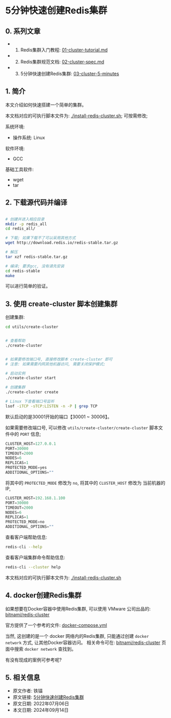 # 5分钟快速创建Redis集群


## 0. 系列文章

- 1. Redis集群入门教程: [01-cluster-tutorial.md](./01-cluster-tutorial.md)
- 2. Redis集群规范文档: [02-cluster-spec.md](./02-cluster-spec.md)
- 3. 5分钟快速创建Redis集群: [03-cluster-5-minutes](./03-cluster-5-minutes.md)



## 1. 简介

本文介绍如何快速搭建一个简单的集群。

本文档对应的可执行脚本文件为: [./install-redis-cluster.sh](./install-redis-cluster.sh); 可按需修改;

系统环境:

- 操作系统: Linux

软件环境:

- GCC

基础工具软件:

- wget
- tar



## 2. 下载源代码并编译

```sh

# 创建并进入相应目录
mkdir -p redis_all
cd redis_all/

# 下载; 如果下载不了可以采用其他方式
wget http://download.redis.io/redis-stable.tar.gz

# 解压
tar xzf redis-stable.tar.gz

# 编译; 要求gcc, 没有请先安装
cd redis-stable
make

```

可以进行简单的验证。


## 3. 使用 create-cluster 脚本创建集群

创建集群:

```sh
cd utils/create-cluster


# 查看帮助
./create-cluster


# 如果要修改端口号, 直接修改脚本 create-cluster 即可
# 注意: 如果需要内网其他机器访问, 需要关闭保护模式;

# 启动实例
./create-cluster start

# 创建集群
./create-cluster create

# Linux 下查看端口号监听
lsof -iTCP -sTCP:LISTEN -n -P | grep TCP


```


默认启动的是30001开始的端口【30001 ~ 30006】。

如果需要修改端口号, 可以修改 `utils/create-cluster/create-cluster` 脚本文件中的 `PORT` 信息;

```js
CLUSTER_HOST=127.0.0.1
PORT=30000
TIMEOUT=2000
NODES=6
REPLICAS=1
PROTECTED_MODE=yes
ADDITIONAL_OPTIONS=""
```

将其中的 `PROTECTED_MODE` 修改为 `no`,
将其中的 `CLUSTER_HOST`   修改为 当前机器的IP,

```js
CLUSTER_HOST=192.168.1.100
PORT=30000
TIMEOUT=2000
NODES=6
REPLICAS=1
PROTECTED_MODE=no
ADDITIONAL_OPTIONS=""
```




查看客户端帮助信息:

```sh
redis-cli --help
```

查看客户端集群命令帮助信息:

```sh
redis-cli --cluster help
```


本文档对应的可执行脚本文件为: [./install-redis-cluster.sh](./install-redis-cluster.sh)


## 4. docker创建Redis集群

如果想要在Docker容器中使用Redis集群, 可以使用 VMware 公司出品的: [bitnami/redis-cluster](https://hub.docker.com/r/bitnami/redis-cluster)

官方提供了一个参考的文件: [docker-compose.yml](https://github.com/bitnami/containers/blob/main/bitnami/redis-cluster/docker-compose.yml)

当然, 这创建的是一个 docker 网络内的Redis集群, 只能通过创建 `docker network` 方式, 让其他Docker容器访问。 相关命令可在: [bitnami/redis-cluster](https://hub.docker.com/r/bitnami/redis-cluster) 页面中搜索  `docker network` 查找到。

有没有现成的案例可参考呢?





## 5. 相关信息

- 原文作者: 铁锚
- 原文链接: [5分钟快速创建Redis集群](https://github.com/cncounter/translation/blob/master/tiemao_2021/31_redis_cluster/03-cluster-5-minutes.md)
- 原文日期: 2022年07月06日
- 本文日期: 2024年09月14日

